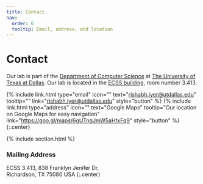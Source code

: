```yaml
---
title: Contact
nav:
  order: 6
  tooltip: Email, address, and location
---
```


# <i class="fas fa-envelope"></i>Contact

Our lab is part of the [Department of Computer Science](https://cs.utdallas.edu/) at [The University of Texas at Dallas](https://www.utdallas.edu/). Our lab is located in the [ECSS building](https://engineering.utdallas.edu/), room number 3.413.

{%
  include link.html
  type="email"
  icon=""
  text="rishabh.iyer@utdallas.edu"
  tooltip=""
  link="rishabh.iyer@utdallas.edu"
  style="button"
%}
{%
  include link.html
  type="address"
  icon=""
  text="Google Maps"
  tooltip="Our location on Google Maps for easy navigation"
  link="https://goo.gl/maps/6gUTngJmW5aHtxFq9"
  style="button"
%}
{:.center}

{% include section.html %}

### <i class="fas fa-mail-bulk"></i>Mailing Address

ECSS 3.413, 
838 Franklyn Jenifer Dr,  
Richardson, TX 75080
USA
{:.center}
